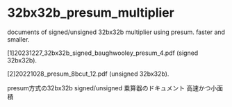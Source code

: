 # 32bx32b_presum_multiplier
documents of signed/unsigned 32bx32b multiplier using presum.
faster and smaller.

[1]20231227_32bx32b_signed_baughwooley_presum_4.pdf (signed 32bx32b).

[2]20221028_presum_8bcut_12.pdf (unsigned 32bx32b).


presum方式の32bx32b signed/unsigned 乗算器のドキュメント
高速かつ小面積




